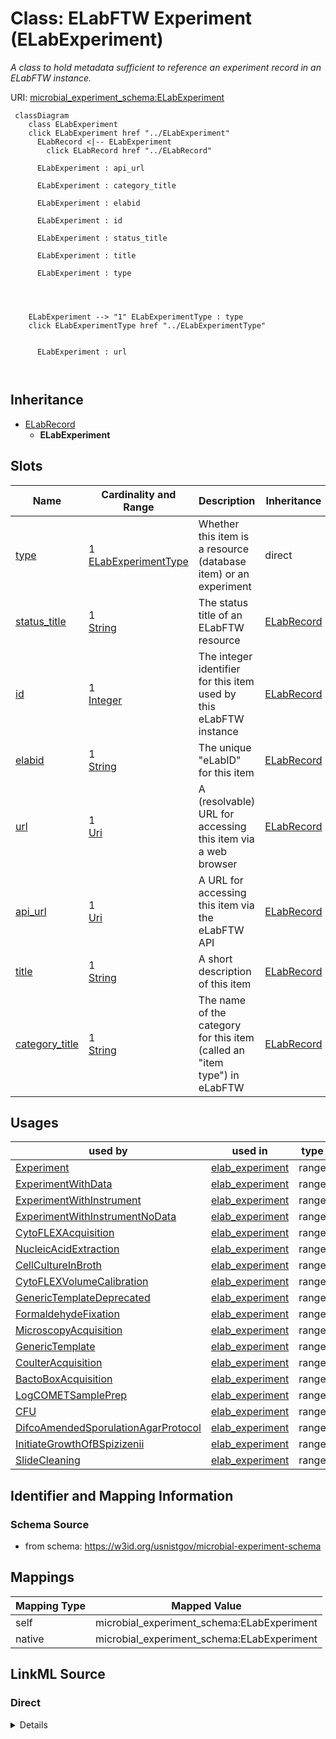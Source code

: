 

# Class: ELabFTW Experiment (ELabExperiment)




_A class to hold metadata sufficient to reference an experiment record in an ELabFTW instance._







URI: [microbial_experiment_schema:ELabExperiment](https://w3id.org/usnistgov/microbial-experiment-schema/ELabExperiment)






```mermaid
 classDiagram
    class ELabExperiment
    click ELabExperiment href "../ELabExperiment"
      ELabRecord <|-- ELabExperiment
        click ELabRecord href "../ELabRecord"
      
      ELabExperiment : api_url
        
      ELabExperiment : category_title
        
      ELabExperiment : elabid
        
      ELabExperiment : id
        
      ELabExperiment : status_title
        
      ELabExperiment : title
        
      ELabExperiment : type
        
          
    
    
    ELabExperiment --> "1" ELabExperimentType : type
    click ELabExperimentType href "../ELabExperimentType"

        
      ELabExperiment : url
        
      
```





## Inheritance
* [ELabRecord](ELabRecord.md)
    * **ELabExperiment**



## Slots

| Name | Cardinality and Range | Description | Inheritance |
| ---  | --- | --- | --- |
| [type](type.md) | 1 <br/> [ELabExperimentType](ELabExperimentType.md) | Whether this item is a resource (database item) or an experiment | direct |
| [status_title](status_title.md) | 1 <br/> [String](String.md) | The status title of an ELabFTW resource | [ELabRecord](ELabRecord.md) |
| [id](id.md) | 1 <br/> [Integer](Integer.md) | The integer identifier for this item used by this eLabFTW instance | [ELabRecord](ELabRecord.md) |
| [elabid](elabid.md) | 1 <br/> [String](String.md) | The unique "eLabID" for this item | [ELabRecord](ELabRecord.md) |
| [url](url.md) | 1 <br/> [Uri](Uri.md) | A (resolvable) URL for accessing this item via a web browser | [ELabRecord](ELabRecord.md) |
| [api_url](api_url.md) | 1 <br/> [Uri](Uri.md) | A URL for accessing this item via the eLabFTW API | [ELabRecord](ELabRecord.md) |
| [title](title.md) | 1 <br/> [String](String.md) | A short description of this item | [ELabRecord](ELabRecord.md) |
| [category_title](category_title.md) | 1 <br/> [String](String.md) | The name of the category for this item (called an "item type") in eLabFTW | [ELabRecord](ELabRecord.md) |





## Usages

| used by | used in | type | used |
| ---  | --- | --- | --- |
| [Experiment](Experiment.md) | [elab_experiment](elab_experiment.md) | range | [ELabExperiment](ELabExperiment.md) |
| [ExperimentWithData](ExperimentWithData.md) | [elab_experiment](elab_experiment.md) | range | [ELabExperiment](ELabExperiment.md) |
| [ExperimentWithInstrument](ExperimentWithInstrument.md) | [elab_experiment](elab_experiment.md) | range | [ELabExperiment](ELabExperiment.md) |
| [ExperimentWithInstrumentNoData](ExperimentWithInstrumentNoData.md) | [elab_experiment](elab_experiment.md) | range | [ELabExperiment](ELabExperiment.md) |
| [CytoFLEXAcquisition](CytoFLEXAcquisition.md) | [elab_experiment](elab_experiment.md) | range | [ELabExperiment](ELabExperiment.md) |
| [NucleicAcidExtraction](NucleicAcidExtraction.md) | [elab_experiment](elab_experiment.md) | range | [ELabExperiment](ELabExperiment.md) |
| [CellCultureInBroth](CellCultureInBroth.md) | [elab_experiment](elab_experiment.md) | range | [ELabExperiment](ELabExperiment.md) |
| [CytoFLEXVolumeCalibration](CytoFLEXVolumeCalibration.md) | [elab_experiment](elab_experiment.md) | range | [ELabExperiment](ELabExperiment.md) |
| [GenericTemplateDeprecated](GenericTemplateDeprecated.md) | [elab_experiment](elab_experiment.md) | range | [ELabExperiment](ELabExperiment.md) |
| [FormaldehydeFixation](FormaldehydeFixation.md) | [elab_experiment](elab_experiment.md) | range | [ELabExperiment](ELabExperiment.md) |
| [MicroscopyAcquisition](MicroscopyAcquisition.md) | [elab_experiment](elab_experiment.md) | range | [ELabExperiment](ELabExperiment.md) |
| [GenericTemplate](GenericTemplate.md) | [elab_experiment](elab_experiment.md) | range | [ELabExperiment](ELabExperiment.md) |
| [CoulterAcquisition](CoulterAcquisition.md) | [elab_experiment](elab_experiment.md) | range | [ELabExperiment](ELabExperiment.md) |
| [BactoBoxAcquisition](BactoBoxAcquisition.md) | [elab_experiment](elab_experiment.md) | range | [ELabExperiment](ELabExperiment.md) |
| [LogCOMETSamplePrep](LogCOMETSamplePrep.md) | [elab_experiment](elab_experiment.md) | range | [ELabExperiment](ELabExperiment.md) |
| [CFU](CFU.md) | [elab_experiment](elab_experiment.md) | range | [ELabExperiment](ELabExperiment.md) |
| [DifcoAmendedSporulationAgarProtocol](DifcoAmendedSporulationAgarProtocol.md) | [elab_experiment](elab_experiment.md) | range | [ELabExperiment](ELabExperiment.md) |
| [InitiateGrowthOfBSpizizenii](InitiateGrowthOfBSpizizenii.md) | [elab_experiment](elab_experiment.md) | range | [ELabExperiment](ELabExperiment.md) |
| [SlideCleaning](SlideCleaning.md) | [elab_experiment](elab_experiment.md) | range | [ELabExperiment](ELabExperiment.md) |






## Identifier and Mapping Information







### Schema Source


* from schema: https://w3id.org/usnistgov/microbial-experiment-schema




## Mappings

| Mapping Type | Mapped Value |
| ---  | ---  |
| self | microbial_experiment_schema:ELabExperiment |
| native | microbial_experiment_schema:ELabExperiment |







## LinkML Source

<!-- TODO: investigate https://stackoverflow.com/questions/37606292/how-to-create-tabbed-code-blocks-in-mkdocs-or-sphinx -->

### Direct

<details>
```yaml
name: ELabExperiment
description: A class to hold metadata sufficient to reference an experiment record
  in an ELabFTW instance.
title: ELabFTW Experiment
from_schema: https://w3id.org/usnistgov/microbial-experiment-schema
is_a: ELabRecord
attributes:
  type:
    name: type
    description: Whether this item is a resource (database item) or an experiment
    title: Type
    from_schema: https://w3id.org/usnistgov/microbial-experiment-schema
    domain_of:
    - ELabItem
    - ELabExperiment
    range: ELabExperimentType
    required: true

```
</details>

### Induced

<details>
```yaml
name: ELabExperiment
description: A class to hold metadata sufficient to reference an experiment record
  in an ELabFTW instance.
title: ELabFTW Experiment
from_schema: https://w3id.org/usnistgov/microbial-experiment-schema
is_a: ELabRecord
attributes:
  type:
    name: type
    description: Whether this item is a resource (database item) or an experiment
    title: Type
    from_schema: https://w3id.org/usnistgov/microbial-experiment-schema
    alias: type
    owner: ELabExperiment
    domain_of:
    - ELabItem
    - ELabExperiment
    range: ELabExperimentType
    required: true
  status_title:
    name: status_title
    description: The status title of an ELabFTW resource
    title: StatusTitle
    from_schema: https://w3id.org/usnistgov/microbial-experiment-schema
    rank: 1000
    alias: status_title
    owner: ELabExperiment
    domain_of:
    - ELabRecord
    range: string
    required: true
  id:
    name: id
    description: The integer identifier for this item used by this eLabFTW instance
    title: id
    from_schema: https://w3id.org/usnistgov/microbial-experiment-schema
    rank: 1000
    identifier: true
    alias: id
    owner: ELabExperiment
    domain_of:
    - ELabRecord
    range: integer
    required: true
  elabid:
    name: elabid
    description: The unique "eLabID" for this item
    title: eLabID
    from_schema: https://w3id.org/usnistgov/microbial-experiment-schema
    rank: 1000
    alias: elabid
    owner: ELabExperiment
    domain_of:
    - ELabRecord
    range: string
    required: true
  url:
    name: url
    description: A (resolvable) URL for accessing this item via a web browser
    title: url
    from_schema: https://w3id.org/usnistgov/microbial-experiment-schema
    rank: 1000
    alias: url
    owner: ELabExperiment
    domain_of:
    - ELabRecord
    range: uri
    required: true
  api_url:
    name: api_url
    description: A URL for accessing this item via the eLabFTW API
    title: API url
    from_schema: https://w3id.org/usnistgov/microbial-experiment-schema
    rank: 1000
    alias: api_url
    owner: ELabExperiment
    domain_of:
    - ELabRecord
    range: uri
    required: true
  title:
    name: title
    description: A short description of this item
    title: Title
    from_schema: https://w3id.org/usnistgov/microbial-experiment-schema
    rank: 1000
    alias: title
    owner: ELabExperiment
    domain_of:
    - ELabRecord
    range: string
    required: true
  category_title:
    name: category_title
    description: The name of the category for this item (called an "item type") in
      eLabFTW
    title: Category Title
    from_schema: https://w3id.org/usnistgov/microbial-experiment-schema
    rank: 1000
    alias: category_title
    owner: ELabExperiment
    domain_of:
    - ELabRecord
    range: string
    required: true

```
</details>